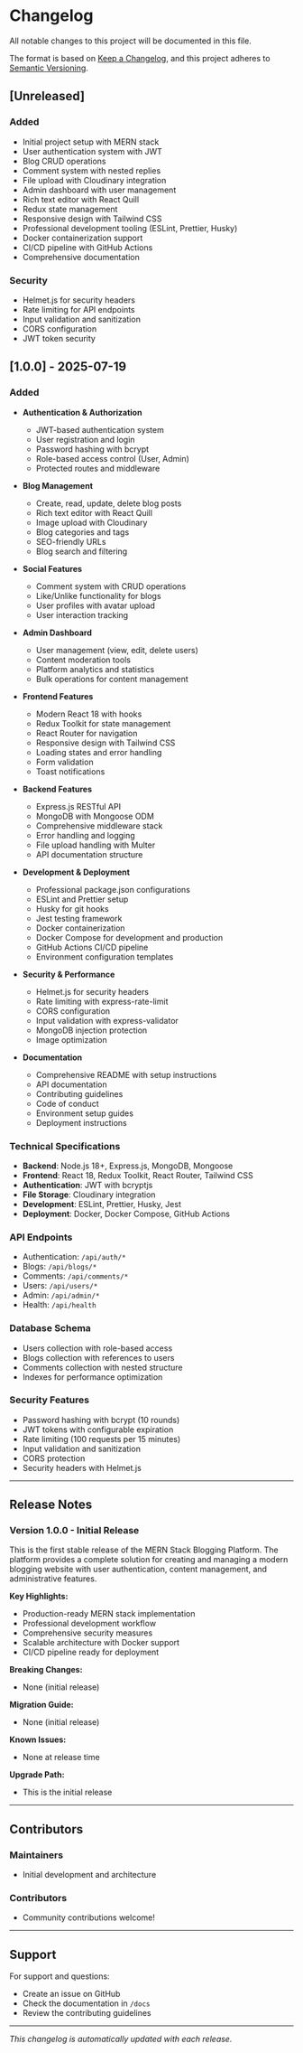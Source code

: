 # Changelog

All notable changes to this project will be documented in this file.

The format is based on [Keep a Changelog](https://keepachangelog.com/en/1.0.0/),
and this project adheres to [Semantic Versioning](https://semver.org/spec/v2.0.0.html).

## [Unreleased]

### Added
- Initial project setup with MERN stack
- User authentication system with JWT
- Blog CRUD operations
- Comment system with nested replies
- File upload with Cloudinary integration
- Admin dashboard with user management
- Rich text editor with React Quill
- Redux state management
- Responsive design with Tailwind CSS
- Professional development tooling (ESLint, Prettier, Husky)
- Docker containerization support
- CI/CD pipeline with GitHub Actions
- Comprehensive documentation

### Security
- Helmet.js for security headers
- Rate limiting for API endpoints
- Input validation and sanitization
- CORS configuration
- JWT token security

## [1.0.0] - 2025-07-19

### Added
- **Authentication & Authorization**
  - JWT-based authentication system
  - User registration and login
  - Password hashing with bcrypt
  - Role-based access control (User, Admin)
  - Protected routes and middleware

- **Blog Management**
  - Create, read, update, delete blog posts
  - Rich text editor with React Quill
  - Image upload with Cloudinary
  - Blog categories and tags
  - SEO-friendly URLs
  - Blog search and filtering

- **Social Features**
  - Comment system with CRUD operations
  - Like/Unlike functionality for blogs
  - User profiles with avatar upload
  - User interaction tracking

- **Admin Dashboard**
  - User management (view, edit, delete users)
  - Content moderation tools
  - Platform analytics and statistics
  - Bulk operations for content management

- **Frontend Features**
  - Modern React 18 with hooks
  - Redux Toolkit for state management
  - React Router for navigation
  - Responsive design with Tailwind CSS
  - Loading states and error handling
  - Form validation
  - Toast notifications

- **Backend Features**
  - Express.js RESTful API
  - MongoDB with Mongoose ODM
  - Comprehensive middleware stack
  - Error handling and logging
  - File upload handling with Multer
  - API documentation structure

- **Development & Deployment**
  - Professional package.json configurations
  - ESLint and Prettier setup
  - Husky for git hooks
  - Jest testing framework
  - Docker containerization
  - Docker Compose for development and production
  - GitHub Actions CI/CD pipeline
  - Environment configuration templates

- **Security & Performance**
  - Helmet.js for security headers
  - Rate limiting with express-rate-limit
  - CORS configuration
  - Input validation with express-validator
  - MongoDB injection protection
  - Image optimization

- **Documentation**
  - Comprehensive README with setup instructions
  - API documentation
  - Contributing guidelines
  - Code of conduct
  - Environment setup guides
  - Deployment instructions

### Technical Specifications
- **Backend**: Node.js 18+, Express.js, MongoDB, Mongoose
- **Frontend**: React 18, Redux Toolkit, React Router, Tailwind CSS
- **Authentication**: JWT with bcryptjs
- **File Storage**: Cloudinary integration
- **Development**: ESLint, Prettier, Husky, Jest
- **Deployment**: Docker, Docker Compose, GitHub Actions

### API Endpoints
- Authentication: `/api/auth/*`
- Blogs: `/api/blogs/*`
- Comments: `/api/comments/*`
- Users: `/api/users/*`
- Admin: `/api/admin/*`
- Health: `/api/health`

### Database Schema
- Users collection with role-based access
- Blogs collection with references to users
- Comments collection with nested structure
- Indexes for performance optimization

### Security Features
- Password hashing with bcrypt (10 rounds)
- JWT tokens with configurable expiration
- Rate limiting (100 requests per 15 minutes)
- Input validation and sanitization
- CORS protection
- Security headers with Helmet.js

---

## Release Notes

### Version 1.0.0 - Initial Release
This is the first stable release of the MERN Stack Blogging Platform. The platform provides a complete solution for creating and managing a modern blogging website with user authentication, content management, and administrative features.

**Key Highlights:**
- Production-ready MERN stack implementation
- Professional development workflow
- Comprehensive security measures
- Scalable architecture with Docker support
- CI/CD pipeline ready for deployment

**Breaking Changes:**
- None (initial release)

**Migration Guide:**
- None (initial release)

**Known Issues:**
- None at release time

**Upgrade Path:**
- This is the initial release

---

## Contributors

### Maintainers
- Initial development and architecture

### Contributors
- Community contributions welcome!

---

## Support

For support and questions:
- Create an issue on GitHub
- Check the documentation in `/docs`
- Review the contributing guidelines

---

*This changelog is automatically updated with each release.*
